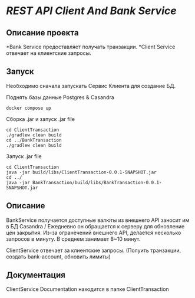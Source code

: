 
# ***REST API Client And Bank Service***

## Описание проекта

*Bank Service предоставляет получать транзакции.
*Client Service отвечает на клиентские запросы.

## Запуск

Необходимо сначала запускать Сервис Клиента для создание БД.

Поднять базы данные Postgres & Casandra
```
docker compose up
```

Сборка .jar и запуск .jar file 
```
cd ClientTransaction
./gradlew clean build
cd ../BankTransaction
./gradlew clean build
```
Запуск .jar file
```
cd ClientTransaction
java -jar build/libs/ClientTransaction-0.0.1-SNAPSHOT.jar
cd ../
java -jar BankTransaction/build/libs/BankTransaction-0.0.1-SNAPSHOT.jar
```

## Описание 

BankService получается доступные валюты из внешнего API заносит им в БД Casandra / Ежедневно он обращается к серверу для обновление цен закрытия.
Из-за огранечений внешнего API, делается несколько запросов в минуту. В среднем занимает 8~10 минут.

ClientService отвечает за клиентские запросы. (Полуить транзакции, создать bank-account, обновить лимиты)


## Документация

ClientService Documentation находится в папке ClientTransaction





